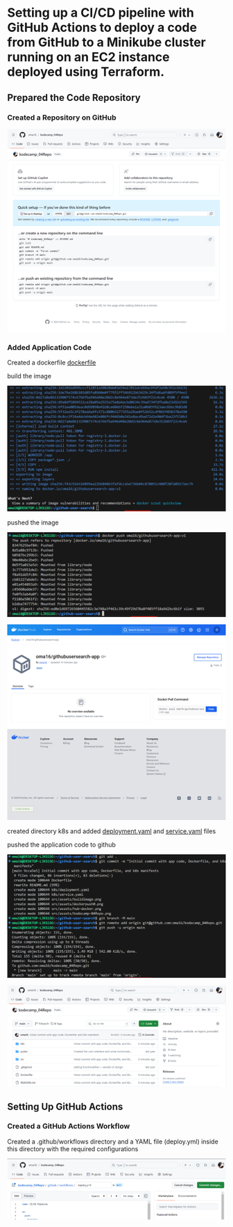 # Setting up a CI/CD pipeline with GitHub Actions to deploy a code from GitHub to a Minikube cluster running on an EC2 instance deployed using Terraform.


## Prepared the Code Repository

### Created a Repository on GitHub

![repo](./src/assets/kodecamp-04Repo.png)

### Added Application Code

Created a dockerfile [dockerfile](Dockerfile)

build the image 

![dockerimage](./src/assets/buildimage.png)

pushed the image

![dockerpush](./src/assets/dockerpush0.png)

![dockerpush](./src/assets/hub-docker.png)

created directory k8s and added [deployment.yaml](k8s/deployment.yaml) and [service.yaml](k8s/service.yaml) files

pushed the application code to github

![pushedapp](./src/assets/pushedapp.png)

![pushedapp](./src/assets/repo.png)


## Setting Up GitHub Actions

### Created a GitHub Actions Workflow

Created a .github/workflows directory and a YAML file (deploy.yml) inside this directory with the required configurations

![githubaction](./src/assets/githubaction.png)